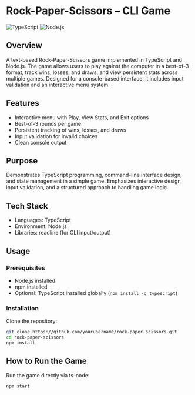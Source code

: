 # Rock-Paper-Scissors – CLI Game
![TypeScript](https://img.shields.io/badge/TypeScript-3178C6?style=flat-square&logo=typescript&logoColor=white)
![Node.js](https://img.shields.io/badge/Node.js-339933?style=flat-square&logo=node.js&logoColor=white)


## Overview
A text-based Rock-Paper-Scissors game implemented in TypeScript and Node.js. The game allows users to play against the computer in a best-of-3 format, track wins, losses, and draws, and view persistent stats across multiple games. Designed for a console-based interface, it includes input validation and an interactive menu system.

## Features
- Interactive menu with Play, View Stats, and Exit options
- Best-of-3 rounds per game
- Persistent tracking of wins, losses, and draws
- Input validation for invalid choices
- Clean console output

## Purpose
Demonstrates TypeScript programming, command-line interface design, and state management in a simple game. Emphasizes interactive design, input validation, and a structured approach to handling game logic.

## Tech Stack
- Languages: TypeScript
- Environment: Node.js
- Libraries: readline (for CLI input/output)

## Usage

### Prerequisites
- Node.js installed
- npm installed
- Optional: TypeScript installed globally (`npm install -g typescript`)

### Installation
Clone the repository:
```bash
git clone https://github.com/yourusername/rock-paper-scissors.git
cd rock-paper-scissors
npm install
```

## How to Run the Game
Run the game directly via ts-node:

```bash
npm start
```


